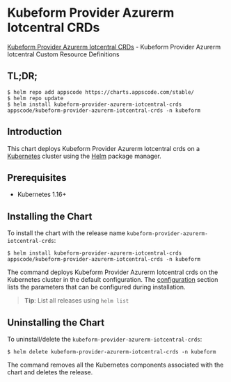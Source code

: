 # Kubeform Provider Azurerm Iotcentral CRDs

[Kubeform Provider Azurerm Iotcentral CRDs](https://github.com/kubeform) - Kubeform Provider Azurerm Iotcentral Custom Resource Definitions

## TL;DR;

```console
$ helm repo add appscode https://charts.appscode.com/stable/
$ helm repo update
$ helm install kubeform-provider-azurerm-iotcentral-crds appscode/kubeform-provider-azurerm-iotcentral-crds -n kubeform
```

## Introduction

This chart deploys Kubeform Provider Azurerm Iotcentral crds on a [Kubernetes](http://kubernetes.io) cluster using the [Helm](https://helm.sh) package manager.

## Prerequisites

- Kubernetes 1.16+

## Installing the Chart

To install the chart with the release name `kubeform-provider-azurerm-iotcentral-crds`:

```console
$ helm install kubeform-provider-azurerm-iotcentral-crds appscode/kubeform-provider-azurerm-iotcentral-crds -n kubeform
```

The command deploys Kubeform Provider Azurerm Iotcentral crds on the Kubernetes cluster in the default configuration. The [configuration](#configuration) section lists the parameters that can be configured during installation.

> **Tip**: List all releases using `helm list`

## Uninstalling the Chart

To uninstall/delete the `kubeform-provider-azurerm-iotcentral-crds`:

```console
$ helm delete kubeform-provider-azurerm-iotcentral-crds -n kubeform
```

The command removes all the Kubernetes components associated with the chart and deletes the release.


